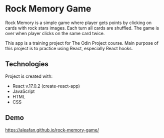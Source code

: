 # Rock Memory Game

Rock Memory is a simple game where player gets points by clicking on cards with rock stars images. 
Each turn all cards are shuffled. The game is over when player clicks on the same card twice.

This app is a training project for The Odin Project course.
Main purpose of this project is to practice using React, especially React hooks.

## Technologies

Project is created with:
* React v.17.0.2 (create-react-app)
* JavaScript
* HTML
* CSS
    
## Demo

https://aleafan.github.io/rock-memory-game/
